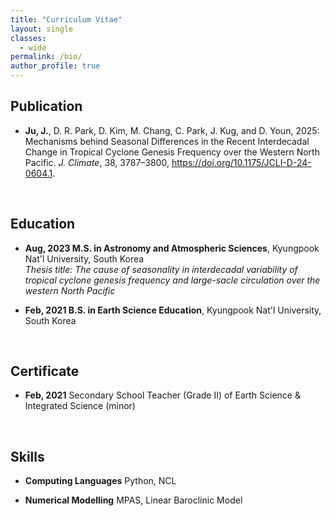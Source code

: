 ```yaml
---
title: "Curriculum Vitae"
layout: single
classes:
  - wide
permalink: /bio/
author_profile: true
---
```


## Publication

* **Ju, J.**, D. R. Park, D. Kim, M. Chang, C. Park, J. Kug, and D. Youn, 2025: <a href="https://journals.ametsoc.org/view/journals/clim/38/15/JCLI-D-24-0604.1.xml" target="_blank" rel="noopener noreferrer" style="color: inherit; text-decoration: none;">Mechanisms behind Seasonal Differences in the Recent Interdecadal Change in Tropical Cyclone Genesis Frequency over the Western North Pacific.</a> *J. Climate*, 38, 3787–3800, https://doi.org/10.1175/JCLI-D-24-0604.1.

<br>

## Education

* **Aug, 2023 M.S. in Astronomy and Atmospheric Sciences**, Kyungpook Nat'l University, South Korea   
  *Thesis title: The cause of seasonality in interdecadal variability of tropical cyclone genesis frequency and large-sacle circulation over the western North Pacific*

* **Feb, 2021 B.S. in Earth Science Education**, Kyungpook Nat'l University, South Korea   

<br>

## Certificate
* **Feb, 2021** Secondary School Teacher (Grade II) of Earth Science & Integrated Science (minor)

<br>

## Skills

* **Computing Languages** Python, NCL

* **Numerical Modelling** MPAS, Linear Baroclinic Model
